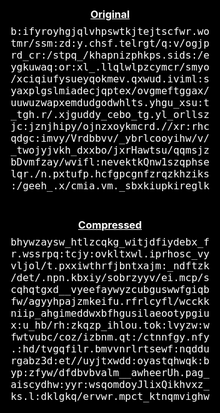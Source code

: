 ## 🗜 They Look Almost Identical
<style>
* { margin:0; padding:0; }
div.body { background:#000; color:#FFF; white-space:nowrap; display:flex; flex-direction:column; justify-content:center; margin-top:0; position:absolute; top:0; bottom:0; left:0; right:0; line-height:normal !important; }
span { color:#FFF; }
p { white-space:pre; font-family:monospace; font-size:16px; text-align:center; margin:0 !important; }
h3 { text-align:center; margin-bottom:8px; }
div+div { margin-top:20px; }
</style>
<div class="body">
<div>
<h3><u>Original</u></h3>
<p><span class="u0">b</span><span class="u1">:</span><span class="u2">i</span><span class="u3">f</span><span class="u4">y</span><span class="u5">r</span><span class="u6">o</span><span class="u7">y</span><span class="u8">h</span><span class="u9">g</span><span class="u10">j</span><span class="u11">q</span><span class="u12">l</span><span class="u13">v</span><span class="u14">h</span><span class="u15">p</span><span class="u16">s</span><span class="u17">w</span><span class="u18">t</span><span class="u19">k</span><span class="u20">j</span><span class="u21">t</span><span class="u22">e</span><span class="u23">j</span><span class="u24">t</span><span class="u25">s</span><span class="u26">c</span><span class="u27">f</span><span class="u28">w</span><span class="u29">r</span><span class="u30">.</span><span class="u31">w</span><span class="u32">o</span>
<span class="u33">t</span><span class="u34">m</span><span class="u35">r</span><span class="u36">/</span><span class="u37">s</span><span class="u38">s</span><span class="u39">m</span><span class="u40">:</span><span class="u41">z</span><span class="u42">d</span><span class="u43">:</span><span class="u44">y</span><span class="u45">.</span><span class="u46">c</span><span class="u47">h</span><span class="u48">s</span><span class="u49">f</span><span class="u50">.</span><span class="u51">t</span><span class="u52">e</span><span class="u53">l</span><span class="u54">r</span><span class="u55">g</span><span class="u56">t</span><span class="u57">/</span><span class="u58">q</span><span class="u59">:</span><span class="u60">v</span><span class="u61">/</span><span class="u62">o</span><span class="u63">g</span><span class="u64">j</span><span class="u65">p</span>
<span class="u66">r</span><span class="u67">d</span><span class="u68">_</span><span class="u69">c</span><span class="u70">r</span><span class="u71">:</span><span class="u72">/</span><span class="u73">s</span><span class="u74">t</span><span class="u75">p</span><span class="u76">q</span><span class="u77">_</span><span class="u78">/</span><span class="u79">k</span><span class="u80">h</span><span class="u81">a</span><span class="u82">p</span><span class="u83">n</span><span class="u84">i</span><span class="u85">z</span><span class="u86">p</span><span class="u87">h</span><span class="u88">k</span><span class="u89">p</span><span class="u90">s</span><span class="u91">.</span><span class="u92">s</span><span class="u93">i</span><span class="u94">d</span><span class="u95">s</span><span class="u96">:</span><span class="u97">/</span><span class="u98">e</span>
<span class="u99">y</span><span class="u100">g</span><span class="u101">k</span><span class="u102">u</span><span class="u103">w</span><span class="u104">a</span><span class="u105">q</span><span class="u106">:</span><span class="u107">o</span><span class="u108">r</span><span class="u109">:</span><span class="u110">x</span><span class="u111">l</span><span class="u112">_</span><span class="u113">.</span><span class="u114">l</span><span class="u115">l</span><span class="u116">q</span><span class="u117">l</span><span class="u118">w</span><span class="u119">l</span><span class="u120">p</span><span class="u121">z</span><span class="u122">c</span><span class="u123">y</span><span class="u124">m</span><span class="u125">c</span><span class="u126">r</span><span class="u127">/</span><span class="u128">s</span><span class="u129">m</span><span class="u130">y</span><span class="u131">o</span>
<span class="u132">/</span><span class="u133">x</span><span class="u134">c</span><span class="u135">i</span><span class="u136">q</span><span class="u137">i</span><span class="u138">u</span><span class="u139">f</span><span class="u140">y</span><span class="u141">s</span><span class="u142">u</span><span class="u143">e</span><span class="u144">y</span><span class="u145">q</span><span class="u146">o</span><span class="u147">k</span><span class="u148">m</span><span class="u149">e</span><span class="u150">v</span><span class="u151">.</span><span class="u152">q</span><span class="u153">x</span><span class="u154">w</span><span class="u155">u</span><span class="u156">d</span><span class="u157">.</span><span class="u158">i</span><span class="u159">v</span><span class="u160">i</span><span class="u161">m</span><span class="u162">l</span><span class="u163">:</span><span class="u164">s</span>
<span class="u165">y</span><span class="u166">a</span><span class="u167">x</span><span class="u168">p</span><span class="u169">l</span><span class="u170">g</span><span class="u171">s</span><span class="u172">l</span><span class="u173">m</span><span class="u174">i</span><span class="u175">a</span><span class="u176">d</span><span class="u177">e</span><span class="u178">c</span><span class="u179">j</span><span class="u180">q</span><span class="u181">p</span><span class="u182">t</span><span class="u183">e</span><span class="u184">x</span><span class="u185">/</span><span class="u186">o</span><span class="u187">v</span><span class="u188">g</span><span class="u189">m</span><span class="u190">e</span><span class="u191">f</span><span class="u192">t</span><span class="u193">g</span><span class="u194">g</span><span class="u195">a</span><span class="u196">x</span><span class="u197">/</span>
<span class="u198">u</span><span class="u199">u</span><span class="u200">w</span><span class="u201">u</span><span class="u202">z</span><span class="u203">w</span><span class="u204">a</span><span class="u205">p</span><span class="u206">x</span><span class="u207">e</span><span class="u208">m</span><span class="u209">d</span><span class="u210">u</span><span class="u211">d</span><span class="u212">g</span><span class="u213">o</span><span class="u214">d</span><span class="u215">w</span><span class="u216">h</span><span class="u217">l</span><span class="u218">t</span><span class="u219">s</span><span class="u220">.</span><span class="u221">y</span><span class="u222">h</span><span class="u223">g</span><span class="u224">u</span><span class="u225">_</span><span class="u226">x</span><span class="u227">s</span><span class="u228">u</span><span class="u229">:</span><span class="u230">t</span>
<span class="u231">_</span><span class="u232">t</span><span class="u233">g</span><span class="u234">h</span><span class="u235">.</span><span class="u236">r</span><span class="u237">/</span><span class="u238">.</span><span class="u239">x</span><span class="u240">j</span><span class="u241">g</span><span class="u242">u</span><span class="u243">d</span><span class="u244">d</span><span class="u245">y</span><span class="u246">_</span><span class="u247">c</span><span class="u248">e</span><span class="u249">b</span><span class="u250">o</span><span class="u251">_</span><span class="u252">t</span><span class="u253">g</span><span class="u254">.</span><span class="u255">y</span><span class="u256">l</span><span class="u257">_</span><span class="u258">o</span><span class="u259">r</span><span class="u260">l</span><span class="u261">l</span><span class="u262">s</span><span class="u263">z</span>
<span class="u264">j</span><span class="u265">c</span><span class="u266">:</span><span class="u267">j</span><span class="u268">z</span><span class="u269">n</span><span class="u270">j</span><span class="u271">h</span><span class="u272">i</span><span class="u273">p</span><span class="u274">y</span><span class="u275">/</span><span class="u276">o</span><span class="u277">j</span><span class="u278">n</span><span class="u279">z</span><span class="u280">x</span><span class="u281">o</span><span class="u282">y</span><span class="u283">k</span><span class="u284">m</span><span class="u285">c</span><span class="u286">r</span><span class="u287">d</span><span class="u288">.</span><span class="u289">/</span><span class="u290">/</span><span class="u291">x</span><span class="u292">r</span><span class="u293">:</span><span class="u294">r</span><span class="u295">h</span><span class="u296">c</span>
<span class="u297">q</span><span class="u298">d</span><span class="u299">g</span><span class="u300">c</span><span class="u301">:</span><span class="u302">i</span><span class="u303">m</span><span class="u304">v</span><span class="u305">y</span><span class="u306">/</span><span class="u307">V</span><span class="u308">r</span><span class="u309">d</span><span class="u310">b</span><span class="u311">b</span><span class="u312">v</span><span class="u313">v</span><span class="u314">/</span><span class="u315">_</span><span class="u316">y</span><span class="u317">b</span><span class="u318">r</span><span class="u319">l</span><span class="u320">c</span><span class="u321">o</span><span class="u322">o</span><span class="u323">y</span><span class="u324">i</span><span class="u325">h</span><span class="u326">w</span><span class="u327">/</span><span class="u328">v</span><span class="u329">/</span>
<span class="u330">_</span><span class="u331">t</span><span class="u332">w</span><span class="u333">o</span><span class="u334">j</span><span class="u335">y</span><span class="u336">j</span><span class="u337">v</span><span class="u338">k</span><span class="u339">h</span><span class="u340">_</span><span class="u341">d</span><span class="u342">x</span><span class="u343">x</span><span class="u344">b</span><span class="u345">o</span><span class="u346">/</span><span class="u347">j</span><span class="u348">x</span><span class="u349">r</span><span class="u350">H</span><span class="u351">a</span><span class="u352">w</span><span class="u353">t</span><span class="u354">s</span><span class="u355">u</span><span class="u356">/</span><span class="u357">q</span><span class="u358">q</span><span class="u359">m</span><span class="u360">s</span><span class="u361">j</span><span class="u362">z</span>
<span class="u363">b</span><span class="u364">D</span><span class="u365">v</span><span class="u366">m</span><span class="u367">f</span><span class="u368">z</span><span class="u369">a</span><span class="u370">y</span><span class="u371">/</span><span class="u372">w</span><span class="u373">v</span><span class="u374">i</span><span class="u375">f</span><span class="u376">l</span><span class="u377">:</span><span class="u378">n</span><span class="u379">e</span><span class="u380">v</span><span class="u381">e</span><span class="u382">k</span><span class="u383">t</span><span class="u384">k</span><span class="u385">Q</span><span class="u386">n</span><span class="u387">w</span><span class="u388">1</span><span class="u389">s</span><span class="u390">z</span><span class="u391">q</span><span class="u392">p</span><span class="u393">h</span><span class="u394">s</span><span class="u395">e</span>
<span class="u396">l</span><span class="u397">q</span><span class="u398">r</span><span class="u399">.</span><span class="u400">/</span><span class="u401">n</span><span class="u402">.</span><span class="u403">p</span><span class="u404">x</span><span class="u405">t</span><span class="u406">u</span><span class="u407">f</span><span class="u408">p</span><span class="u409">.</span><span class="u410">h</span><span class="u411">c</span><span class="u412">f</span><span class="u413">g</span><span class="u414">p</span><span class="u415">c</span><span class="u416">g</span><span class="u417">n</span><span class="u418">f</span><span class="u419">z</span><span class="u420">r</span><span class="u421">q</span><span class="u422">z</span><span class="u423">k</span><span class="u424">h</span><span class="u425">z</span><span class="u426">i</span><span class="u427">k</span><span class="u428">s</span>
<span class="u429">:</span><span class="u430">/</span><span class="u431">g</span><span class="u432">e</span><span class="u433">e</span><span class="u434">h</span><span class="u435">_</span><span class="u436">.</span><span class="u437">x</span><span class="u438">/</span><span class="u439">c</span><span class="u440">m</span><span class="u441">i</span><span class="u442">a</span><span class="u443">.</span><span class="u444">v</span><span class="u445">m</span><span class="u446">.</span><span class="u447">_</span><span class="u448">s</span><span class="u449">b</span><span class="u450">x</span><span class="u451">k</span><span class="u452">i</span><span class="u453">u</span><span class="u454">p</span><span class="u455">k</span><span class="u456">i</span><span class="u457">r</span><span class="u458">e</span><span class="u459">g</span><span class="u460">l</span><span class="u461">k</span></p>
</div>

<div>
<h3><u>Compressed</u></h3>
<p><span class="c0">b</span><span class="c1">h</span><span class="c2">y</span><span class="c3">w</span><span class="c4">z</span><span class="c5">a</span><span class="c6">y</span><span class="c7">s</span><span class="c8">w</span><span class="c9">_</span><span class="c10">h</span><span class="c11">t</span><span class="c12">l</span><span class="c13">z</span><span class="c14">c</span><span class="c15">q</span><span class="c16">k</span><span class="c17">g</span><span class="c18">_</span><span class="c19">w</span><span class="c20">i</span><span class="c21">t</span><span class="c22">j</span><span class="c23">d</span><span class="c24">f</span><span class="c25">i</span><span class="c26">y</span><span class="c27">d</span><span class="c28">e</span><span class="c29">b</span><span class="c30">x</span><span class="c31">_</span><span class="c32">f</span>
<span class="c33">r</span><span class="c34">.</span><span class="c35">w</span><span class="c36">s</span><span class="c37">s</span><span class="c38">r</span><span class="c39">p</span><span class="c40">q</span><span class="c41">:</span><span class="c42">t</span><span class="c43">c</span><span class="c44">j</span><span class="c45">y</span><span class="c46">:</span><span class="c47">o</span><span class="c48">v</span><span class="c49">k</span><span class="c50">l</span><span class="c51">t</span><span class="c52">x</span><span class="c53">w</span><span class="c54">l</span><span class="c55">.</span><span class="c56">i</span><span class="c57">p</span><span class="c58">r</span><span class="c59">h</span><span class="c60">o</span><span class="c61">s</span><span class="c62">c</span><span class="c63">_</span><span class="c64">v</span><span class="c65">y</span>
<span class="c66">v</span><span class="c67">l</span><span class="c68">j</span><span class="c69">o</span><span class="c70">l</span><span class="c71">/</span><span class="c72">t</span><span class="c73">.</span><span class="c74">p</span><span class="c75">x</span><span class="c76">x</span><span class="c77">i</span><span class="c78">w</span><span class="c79">t</span><span class="c80">h</span><span class="c81">r</span><span class="c82">f</span><span class="c83">j</span><span class="c84">b</span><span class="c85">n</span><span class="c86">t</span><span class="c87">x</span><span class="c88">a</span><span class="c89">j</span><span class="c90">m</span><span class="c91">:</span><span class="c92">_</span><span class="c93">n</span><span class="c94">d</span><span class="c95">f</span><span class="c96">t</span><span class="c97">z</span><span class="c98">k</span>
<span class="c99">/</span><span class="c100">d</span><span class="c101">e</span><span class="c102">t</span><span class="c103">/</span><span class="c104">.</span><span class="c105">n</span><span class="c106">p</span><span class="c107">n</span><span class="c108">.</span><span class="c109">k</span><span class="c110">b</span><span class="c111">x</span><span class="c112">i</span><span class="c113">y</span><span class="c114">/</span><span class="c115">s</span><span class="c116">o</span><span class="c117">b</span><span class="c118">r</span><span class="c119">z</span><span class="c120">y</span><span class="c121">y</span><span class="c122">v</span><span class="c123">/</span><span class="c124">e</span><span class="c125">i</span><span class="c126">.</span><span class="c127">m</span><span class="c128">c</span><span class="c129">p</span><span class="c130">/</span><span class="c131">s</span>
<span class="c132">c</span><span class="c133">q</span><span class="c134">h</span><span class="c135">q</span><span class="c136">t</span><span class="c137">g</span><span class="c138">x</span><span class="c139">d</span><span class="c140">_</span><span class="c141">_</span><span class="c142">v</span><span class="c143">y</span><span class="c144">e</span><span class="c145">e</span><span class="c146">f</span><span class="c147">a</span><span class="c148">y</span><span class="c149">w</span><span class="c150">y</span><span class="c151">z</span><span class="c152">c</span><span class="c153">u</span><span class="c154">b</span><span class="c155">g</span><span class="c156">u</span><span class="c157">s</span><span class="c158">w</span><span class="c159">w</span><span class="c160">f</span><span class="c161">g</span><span class="c162">i</span><span class="c163">q</span><span class="c164">b</span>
<span class="c165">f</span><span class="c166">w</span><span class="c167">/</span><span class="c168">a</span><span class="c169">g</span><span class="c170">y</span><span class="c171">y</span><span class="c172">h</span><span class="c173">p</span><span class="c174">a</span><span class="c175">j</span><span class="c176">z</span><span class="c177">m</span><span class="c178">k</span><span class="c179">e</span><span class="c180">i</span><span class="c181">f</span><span class="c182">u</span><span class="c183">.</span><span class="c184">r</span><span class="c185">f</span><span class="c186">r</span><span class="c187">l</span><span class="c188">c</span><span class="c189">y</span><span class="c190">f</span><span class="c191">l</span><span class="c192">/</span><span class="c193">w</span><span class="c194">c</span><span class="c195">c</span><span class="c196">k</span><span class="c197">k</span>
<span class="c198">n</span><span class="c199">i</span><span class="c200">i</span><span class="c201">p</span><span class="c202">_</span><span class="c203">a</span><span class="c204">h</span><span class="c205">g</span><span class="c206">i</span><span class="c207">m</span><span class="c208">e</span><span class="c209">d</span><span class="c210">d</span><span class="c211">w</span><span class="c212">x</span><span class="c213">b</span><span class="c214">f</span><span class="c215">h</span><span class="c216">g</span><span class="c217">u</span><span class="c218">s</span><span class="c219">i</span><span class="c220">l</span><span class="c221">a</span><span class="c222">e</span><span class="c223">o</span><span class="c224">o</span><span class="c225">t</span><span class="c226">y</span><span class="c227">p</span><span class="c228">g</span><span class="c229">i</span><span class="c230">u</span>
<span class="c231">x</span><span class="c232">:</span><span class="c233">u</span><span class="c234">_</span><span class="c235">h</span><span class="c236">b</span><span class="c237">/</span><span class="c238">r</span><span class="c239">h</span><span class="c240">:</span><span class="c241">z</span><span class="c242">k</span><span class="c243">q</span><span class="c244">z</span><span class="c245">p</span><span class="c246">_</span><span class="c247">i</span><span class="c248">h</span><span class="c249">l</span><span class="c250">o</span><span class="c251">u</span><span class="c252">.</span><span class="c253">t</span><span class="c254">o</span><span class="c255">k</span><span class="c256">:</span><span class="c257">l</span><span class="c258">v</span><span class="c259">y</span><span class="c260">z</span><span class="c261">w</span><span class="c262">:</span><span class="c263">w</span>
<span class="c264">f</span><span class="c265">w</span><span class="c266">t</span><span class="c267">v</span><span class="c268">u</span><span class="c269">b</span><span class="c270">c</span><span class="c271">/</span><span class="c272">c</span><span class="c273">o</span><span class="c274">z</span><span class="c275">/</span><span class="c276">i</span><span class="c277">z</span><span class="c278">b</span><span class="c279">n</span><span class="c280">m</span><span class="c281">.</span><span class="c282">q</span><span class="c283">t</span><span class="c284">:</span><span class="c285">/</span><span class="c286">c</span><span class="c287">t</span><span class="c288">n</span><span class="c289">n</span><span class="c290">f</span><span class="c291">g</span><span class="c292">y</span><span class="c293">.</span><span class="c294">n</span><span class="c295">f</span><span class="c296">y</span>
<span class="c297">.</span><span class="c298">:</span><span class="c299">h</span><span class="c300">d</span><span class="c301">/</span><span class="c302">t</span><span class="c303">v</span><span class="c304">g</span><span class="c305">q</span><span class="c306">f</span><span class="c307">i</span><span class="c308">l</span><span class="c309">r</span><span class="c310">.</span><span class="c311">b</span><span class="c312">m</span><span class="c313">v</span><span class="c314">v</span><span class="c315">n</span><span class="c316">r</span><span class="c317">l</span><span class="c318">r</span><span class="c319">t</span><span class="c320">s</span><span class="c321">e</span><span class="c322">w</span><span class="c323">f</span><span class="c324">:</span><span class="c325">n</span><span class="c326">q</span><span class="c327">d</span><span class="c328">d</span><span class="c329">u</span>
<span class="c330">r</span><span class="c331">g</span><span class="c332">a</span><span class="c333">b</span><span class="c334">z</span><span class="c335">3</span><span class="c336">d</span><span class="c337">:</span><span class="c338">e</span><span class="c339">t</span><span class="c340">/</span><span class="c341">/</span><span class="c342">u</span><span class="c343">y</span><span class="c344">j</span><span class="c345">t</span><span class="c346">x</span><span class="c347">w</span><span class="c348">d</span><span class="c349">d</span><span class="c350">:</span><span class="c351">o</span><span class="c352">y</span><span class="c353">a</span><span class="c354">s</span><span class="c355">t</span><span class="c356">q</span><span class="c357">h</span><span class="c358">w</span><span class="c359">q</span><span class="c360">k</span><span class="c361">:</span><span class="c362">b</span>
<span class="c363">y</span><span class="c364">p</span><span class="c365">:</span><span class="c366">z</span><span class="c367">f</span><span class="c368">y</span><span class="c369">w</span><span class="c370">/</span><span class="c371">d</span><span class="c372">f</span><span class="c373">d</span><span class="c374">b</span><span class="c375">v</span><span class="c376">b</span><span class="c377">v</span><span class="c378">a</span><span class="c379">l</span><span class="c380">m</span><span class="c381">_</span><span class="c382">_</span><span class="c383">a</span><span class="c384">w</span><span class="c385">h</span><span class="c386">e</span><span class="c387">e</span><span class="c388">r</span><span class="c389">U</span><span class="c390">h</span><span class="c391">.</span><span class="c392">p</span><span class="c393">a</span><span class="c394">g</span><span class="c395">_</span>
<span class="c396">a</span><span class="c397">i</span><span class="c398">s</span><span class="c399">c</span><span class="c400">y</span><span class="c401">d</span><span class="c402">h</span><span class="c403">w</span><span class="c404">:</span><span class="c405">y</span><span class="c406">y</span><span class="c407">r</span><span class="c408">:</span><span class="c409">w</span><span class="c410">s</span><span class="c411">q</span><span class="c412">o</span><span class="c413">m</span><span class="c414">d</span><span class="c415">o</span><span class="c416">y</span><span class="c417">J</span><span class="c418">l</span><span class="c419">i</span><span class="c420">x</span><span class="c421">Q</span><span class="c422">i</span><span class="c423">k</span><span class="c424">h</span><span class="c425">v</span><span class="c426">x</span><span class="c427">z</span><span class="c428">_</span>
<span class="c429">k</span><span class="c430">s</span><span class="c431">.</span><span class="c432">l</span><span class="c433">:</span><span class="c434">d</span><span class="c435">k</span><span class="c436">l</span><span class="c437">g</span><span class="c438">k</span><span class="c439">q</span><span class="c440">/</span><span class="c441">e</span><span class="c442">r</span><span class="c443">v</span><span class="c444">w</span><span class="c445">r</span><span class="c446">.</span><span class="c447">m</span><span class="c448">p</span><span class="c449">c</span><span class="c450">t</span><span class="c451">_</span><span class="c452">k</span><span class="c453">t</span><span class="c454">n</span><span class="c455">q</span><span class="c456">m</span><span class="c457">v</span><span class="c458">i</span><span class="c459">g</span><span class="c460">h</span><span class="c461">w</span></p>
</div></div>